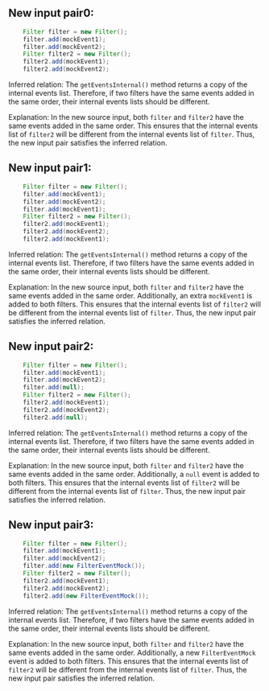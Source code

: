 ## New input pair0:
```java
    Filter filter = new Filter();
    filter.add(mockEvent1);
    filter.add(mockEvent2);
    Filter filter2 = new Filter();
    filter2.add(mockEvent1);
    filter2.add(mockEvent2);
```

Inferred relation: The `getEventsInternal()` method returns a copy of the internal events list. Therefore, if two filters have the same events added in the same order, their internal events lists should be different.

Explanation: In the new source input, both `filter` and `filter2` have the same events added in the same order. This ensures that the internal events list of `filter2` will be different from the internal events list of `filter`. Thus, the new input pair satisfies the inferred relation.

## New input pair1:
```java
    Filter filter = new Filter();
    filter.add(mockEvent1);
    filter.add(mockEvent2);
    filter.add(mockEvent1);
    Filter filter2 = new Filter();
    filter2.add(mockEvent1);
    filter2.add(mockEvent2);
    filter2.add(mockEvent1);
```

Inferred relation: The `getEventsInternal()` method returns a copy of the internal events list. Therefore, if two filters have the same events added in the same order, their internal events lists should be different.

Explanation: In the new source input, both `filter` and `filter2` have the same events added in the same order. Additionally, an extra `mockEvent1` is added to both filters. This ensures that the internal events list of `filter2` will be different from the internal events list of `filter`. Thus, the new input pair satisfies the inferred relation.

## New input pair2:
```java
    Filter filter = new Filter();
    filter.add(mockEvent1);
    filter.add(mockEvent2);
    filter.add(null);
    Filter filter2 = new Filter();
    filter2.add(mockEvent1);
    filter2.add(mockEvent2);
    filter2.add(null);
```

Inferred relation: The `getEventsInternal()` method returns a copy of the internal events list. Therefore, if two filters have the same events added in the same order, their internal events lists should be different.

Explanation: In the new source input, both `filter` and `filter2` have the same events added in the same order. Additionally, a `null` event is added to both filters. This ensures that the internal events list of `filter2` will be different from the internal events list of `filter`. Thus, the new input pair satisfies the inferred relation.

## New input pair3:
```java
    Filter filter = new Filter();
    filter.add(mockEvent1);
    filter.add(mockEvent2);
    filter.add(new FilterEventMock());
    Filter filter2 = new Filter();
    filter2.add(mockEvent1);
    filter2.add(mockEvent2);
    filter2.add(new FilterEventMock());
```

Inferred relation: The `getEventsInternal()` method returns a copy of the internal events list. Therefore, if two filters have the same events added in the same order, their internal events lists should be different.

Explanation: In the new source input, both `filter` and `filter2` have the same events added in the same order. Additionally, a new `FilterEventMock` event is added to both filters. This ensures that the internal events list of `filter2` will be different from the internal events list of `filter`. Thus, the new input pair satisfies the inferred relation.